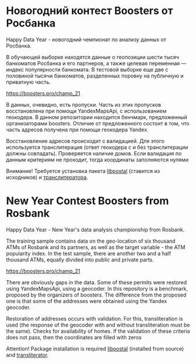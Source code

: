 # Новогодний контест Boosters от Росбанка

Happy Data Year - новогодний чемпионат по анализу данных от Росбанка.

В обучающей выборке находятся данные о геопозиции шести тысяч банкоматов Росбанка и его партнеров, а также целевая переменная — индекс популярности банкомата. В тестовой выборке еще две с половиной тысячи банкоматов, разделенных поровну на публичную и приватную часть.

https://boosters.pro/champ_21

В данных, очевидно, есть пропуски. Часть из этих пропусков восстановлена при помощи YandexMapsApi, с использованием геокодера. В данном репозитории находится бенчмарк, предложенный организаторами boosters. Отличие от предложенного состоит в том, что часть адресов получена при помощи геокодера Yandex.

Восстановление адресов происходит с валидацией. Для этого используется транслитерация (ответ геокодера с и без транслитерации должны совпадать). Проверяется наличие домов. Если валидация по данным критериям не проходит, тогда координаты заполняются нулями

Внимание! Требуется установка пакета [libpostal](https://github.com/openvenues/libpostal) (ставится из исходников) и [транслитератора](https://github.com/barseghyanartur/transliterate).

# New Year Contest Boosters from Rosbank

Happy Data Year - New Year's data analysis championship from Rosbank.

The training sample contains data on the geo-location of six thousand ATMs of Rosbank and its partners, as well as the target variable - the ATM popularity index. In the test sample, there are another two and a half thousand ATMs, equally divided into public and private parts.

https://boosters.pro/champ_21

There are obviously gaps in the data. Some of these permits were restored using YandexMapsApi, using a geocoder. In this repository is a benchmark, proposed by the organizers of boosters. The difference from the proposed one is that some of the addresses were obtained using the Yandex geocoder.

Restoration of addresses occurs with validation. For this, transliteration is used (the response of the geocoder with and without transliteration must be the same). Checks for availability of homes. If the validation of these criteria does not pass, then the coordinates are filled with zeros

Attention! Package installation is required [libpostal](https://github.com/openvenues/libpostal) (installed from source) and [transliterator](https://github.com/barseghyanartur/transliterate).

